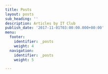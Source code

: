 ```yaml
---
title: Posts
layout: posts
sub_heading: ''
description: Articles by IT Club
publish_date: '2017-11-01T03:00:00.000+00:00'
menu:
  footer:
    identifier: _posts
    weight: 4
  navigation:
    identifier: _posts
    weight: 5

---
```

